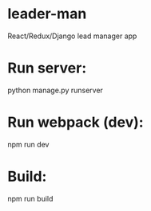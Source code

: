 # leader-man
React/Redux/Django lead manager app

# Run server:
python manage.py runserver

# Run webpack (dev):
npm run dev

# Build:
npm run build
